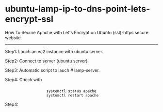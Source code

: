# ubuntu-lamp-ip-to-dns-point-lets-encrypt-ssl

How To Secure Apache with Let's Encrypt on Ubuntu (ssl)-https secure website

-------------------------------------------------------------------------------------------------------------

Step1: Lauch an ec2 instance with ubuntu server.

Step2: Connect to server (ubuntu server)

Step3: Automatic script to lauch # lamp-server.

Step4: Check with 

###

                       systemctl status apache
                       systemctl restart apache 

Step4:                         
